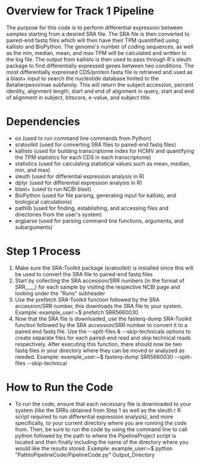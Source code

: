 # Overview for Track 1 Pipeline
   The purpose for this code is to perform differential expression between samples starting from a desired SRA file. The SRA file is then converted to paired-end fastq files which will then have their TPM quanitified using kallisto and BioPython. The genome's number of coding sequences, as well as the min, median, mean, and max TPM will be calculated and written to the log file. The output from kallisto is then used to pass through R's sleuth package to find differentially expressed genes between two
   conditions. The most differentially expressed CDS/protein fasta file is retrieved and used as a blast+ input to search the nucleotide database limited to the Betaherpesvirinae subfamily. This will return the subject accession, percent identity, alignment length, start and end of alignment in query, start and end of alignment in subject, bitscore, e-value, and subject title. 

# Dependencies
 - os (used to run command line commands from Python)
 - sratoolkit (used for converting SRA files to paired-end fastq files)
 - kallisto (used for building transcriptome index for HCMV and quantifying the TPM statistics for each CDS in each transcriptome)
 - statistics (used for calculating statistical values such as mean, median, min, and max)
 - sleuth (used for differential expression analysis in R)
 - dplyr (used for differential expression analysis in R)
 - blast+ (used to run NCBI blast)
 - BioPython (used for file parsing, generating input for kallisto, and biological calculations)  
 - pathlib (used for finding, establishing, and accessing files and directories from the user's system)
 - argparse (used for parsing command line functions, arguments, and subarguments)

# Step 1 Process
  1) Make sure the SRA-Toolkit package (sratoolkit) is installed since this will be used to convert the SRA file to paired-end fastq files
  2) Start by collecting the SRA accession/SRR numbers (in the format of SRR____) for each sample by visiting the respective NCBI page and looking under the "Runs" subheader
  3) Use the prefetch SRA-Toolkit function followed by the SRA accession/SRR number, this downloads the SRA file to your system. Example:
      example_user:~$ prefetch SRR5660030
  4) Now that the SRA file is downloaded, use the fasterq-dump SRA-Toolkit function followed by the SRA accession/SRR number to convert it to a paired end fastq file. Use
     the --split-files & --skip-technicals options to create separate files for each paired-end read and skip technical reads respectively. After executing this function,
     there should now be two fastq files in your directory where they can be moved or analyzed as needed. Example:
      example_user:~$ fasterq-dump SRR5660030 --split-files --skip-technical

# How to Run the Code
- To run the code, ensure that each necessary file is downloaded to your system (like the SRRs obtained from Step 1 as well as the sleuth.r R script required to run
  differential expression analysis), and more specifically, to your current directory where you are running the code from. Then, be sure to run the code by using the command line to 
  call python followed by the path to where the PipelineProject script is located and then finally including the name of the directory where you would like the results stored. Example:
        example_user:~$ python "PathtoPipelineCode/PipelineCode.py" Output_Directory